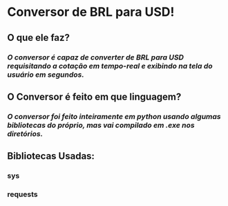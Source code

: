 # **Conversor de BRL para USD!**


## **O que ele faz?**


### _O conversor é capaz de converter de BRL para USD requisitando a cotação em tempo-real e exibindo na tela do usuário em segundos._


## **O Conversor é feito em que linguagem?**


### _O conversor foi feito inteiramente em python usando algumas bibliotecas do próprio, mas vai compilado em .exe nos diretórios._




## Bibliotecas Usadas:


### sys


### requests